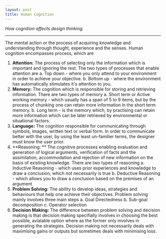 ```yaml
---
layout: post
title: Human Cognition
---
```


*How cognition affects design thinking.*

-----

The mental action or the process of acquiring knowledge and understanding through thought,
experience and the senses. Human cognition encompasses process, which are

1. **Attention:**
    The process of selecting only the information which is important and ignoring the rest.
    The two types of processes that enable attention are
    a. Top down - where you only attend to your environment in order to achieve your objective.
    b. Bottom up - where the environment has automatically stimulates it's attention to you.
2. **Memory:**
    The cognition which is responsible for storing and retrieving information.
    There are two types of memory
    a. Short term or Active working memory - which usually has a span of 5 to 9 items, but by the process of chunking one can retain more information in the short term memory.
    b. Long term - is the memory which, by practising can retain more information which can be later retrieved by environmental or situational factors.
3. **Language:**
    The cognition responsible for communicating through symbols, images, written
    text or verbal form. In order to communicate better with the user, by using the
    least un-familier terms, the designer must know the user prior.
4. **Reasoning: **
    The cognitive processes enabling evaluation and generation of logical arguments,
    verification of facts and the assimilation, accommodation and rejection of new information
    on the basis of existing knowledge. There are two types of reasoning
    a. Inductive Reasoning - which uses prior experiences and knowledge to draw a conclusion,
        which not necessarily is true
    b. Deductive Reasoning - which allows you to draw a conclusion based on the
        premises of an argument
5. **Problem Solving:**
    The ability to develop ideas, strategies and behaviours that help one achieve their
    objectives. Problem solving mainly involves three main steps
    a. Goal Directedness
    b. Sub-goal decomposition
    c. Operator selection
6. **Decision Making:**
    The difference between problem solving and decision making is that decision making
    specifially involves in choosing the best possible, avialable option where as the
    former only involves in generating the strategies. Decision making not necessarily
    deals with maximising gains or outputs but sometimes deals with minimising loss.




